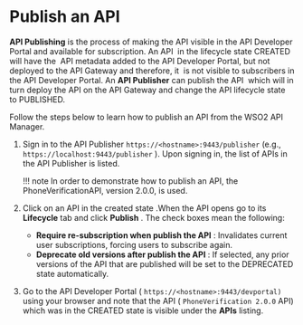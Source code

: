 # Publish an API

**API Publishing** is the process of making the API visible in the API Developer Portal and available for subscription. An API  in the lifecycle state CREATED will have the  API metadata added to the API Developer Portal, but not deployed to the API Gateway and therefore, it  is not visible to subscribers in the API Developer Portal. An **API Publisher** can publish the API  which will in turn deploy the API on the API Gateway and change the API lifecycle state to PUBLISHED.

Follow the steps below to learn how to publish an API from the WSO2 API Manager.

1.  Sign in to the API Publisher `https://<hostname>:9443/publisher` (e.g., `https://localhost:9443/publisher` ). Upon signing in, the list of APIs in the API Publisher is listed.

    !!! note
            In order to demonstrate how to publish an API, the PhoneVerificationAPI, version 2.0.0, is used.


2.  Click on an API in the created state .When the API opens go to its **Lifecycle** tab and click **Publish** .
    The check boxes mean the following:
    -   **Require re-subscription when publish the API** : Invalidates current user subscriptions, forcing users to subscribe again. 
    -   **Deprecate old versions after publish the API** : If selected, any prior versions of the API that are published will be set to the DEPRECATED state automatically.
3.  Go to the API Developer Portal ( `https://<hostname>:9443/devportal)` using your browser and note that the API ( `PhoneVerification 2.0.0` API) which was in the CREATED state is visible under the **APIs** listing.


